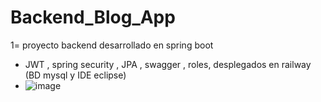 # Backend_Blog_App

1= proyecto backend desarrollado en spring boot 
- JWT , spring security , JPA , swagger , roles, desplegados en railway (BD mysql y IDE eclipse)
- ![image](https://github.com/Guillermo24-10/Backend_Blog_App/assets/56098805/d09962d3-bde9-4dfb-a579-d7edd1a8f424)

